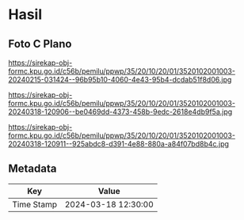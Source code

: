 # Hasil

## Foto C Plano

https://sirekap-obj-formc.kpu.go.id/c56b/pemilu/ppwp/35/20/10/20/01/3520102001003-20240215-031424--96b95b10-4060-4e43-95b4-dcdab51f8d06.jpg

https://sirekap-obj-formc.kpu.go.id/c56b/pemilu/ppwp/35/20/10/20/01/3520102001003-20240318-120906--be0469dd-4373-458b-9edc-2618e4db9f5a.jpg

https://sirekap-obj-formc.kpu.go.id/c56b/pemilu/ppwp/35/20/10/20/01/3520102001003-20240318-120911--925abdc8-d391-4e88-880a-a84f07bd8b4c.jpg


## Metadata

| Key        | Value               |
| ---------- | ------------------- |
| Time Stamp | 2024-03-18 12:30:00 |



